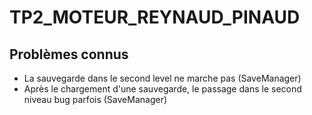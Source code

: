 # TP2_MOTEUR_REYNAUD_PINAUD

## Problèmes connus
- La sauvegarde dans le second level ne marche pas (SaveManager)
- Après le chargement d'une sauvegarde, le passage dans le second niveau bug parfois (SaveManager)